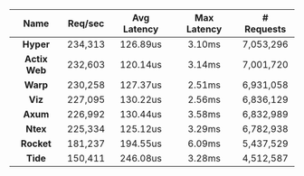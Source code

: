 |   **Name**   |   Req/sec   | Avg Latency | Max Latency |  # Requests |
|:------------:|:-----------:|:-----------:|:-----------:|:-----------:|
|**Hyper**|234,313|126.89us|3.10ms|7,053,296|
|**Actix Web**|232,603|120.14us|3.14ms|7,001,720|
|**Warp**|230,258|127.37us|2.51ms|6,931,058|
|**Viz**|227,095|130.22us|2.56ms|6,836,129|
|**Axum**|226,992|130.44us|3.58ms|6,832,989|
|**Ntex**|225,334|125.12us|3.29ms|6,782,938|
|**Rocket**|181,237|194.55us|6.09ms|5,437,529|
|**Tide**|150,411|246.08us|3.28ms|4,512,587|
